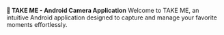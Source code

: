 **📸 TAKE ME - Android Camera Application**
Welcome to TAKE ME, an intuitive Android application designed to capture and manage your favorite moments effortlessly.
